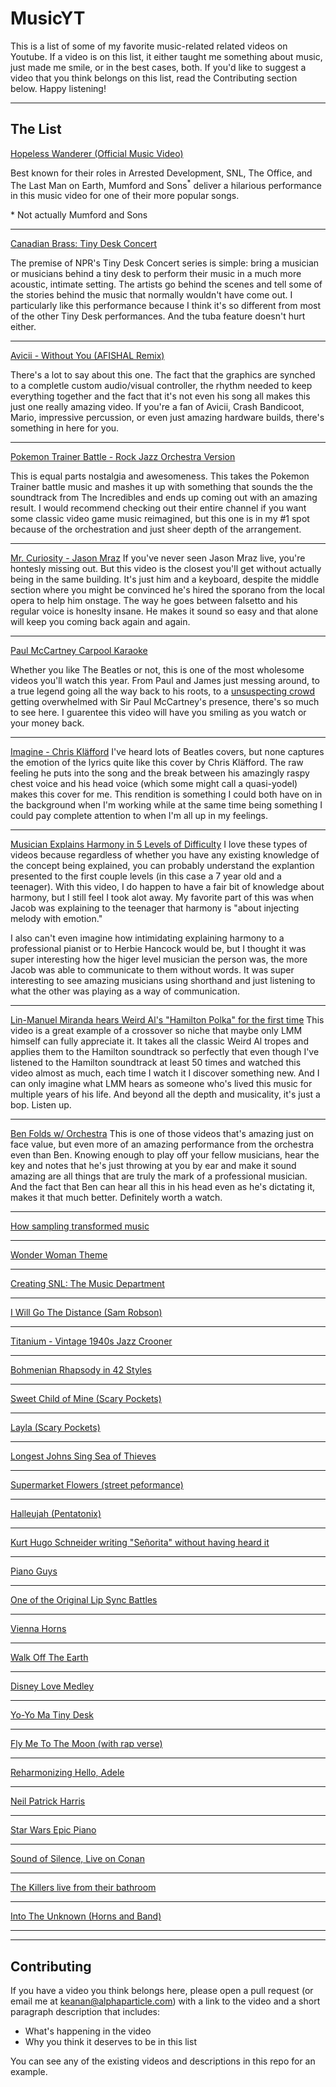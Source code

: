 # MusicYT
This is a list of some of my favorite music-related related videos on Youtube. If a video is on this list, it either taught me something about music, just made me smile, or in the best cases, both. If you'd like to suggest a video that you think belongs on this list, read the Contributing section below. Happy listening!

---

## The List

[Hopeless Wanderer (Official Music Video)](https://www.youtube.com/watch?v=rId6PKlDXeU)

Best known for their roles in Arrested Development, SNL, The Office, and The Last Man on Earth, Mumford and Sons<sup>*</sup> deliver a hilarious performance in this music video for one of their more popular songs.

\* Not actually Mumford and Sons

---

[Canadian Brass: Tiny Desk Concert](https://www.youtube.com/watch?v=-l-E3kyNcag)

The premise of NPR's Tiny Desk Concert series is simple: bring a musician or musicians behind a tiny desk to perform their music in a much more acoustic, intimate setting. The artists go behind the scenes and tell some of the stories behind the music that normally wouldn't have come out. I particularly like this performance because I think it's so different from most of the other Tiny Desk performances. And the tuba feature doesn't hurt either.

---

[Avicii - Without You (AFISHAL Remix)](https://www.youtube.com/watch?v=gCIFdJMl8S0)

There's a lot to say about this one. The fact that the graphics are synched to a completle custom audio/visual controller, the rhythm needed to keep everything together and the fact that it's not even his song all makes this just one really amazing video. If you're a fan of Avicii, Crash Bandicoot, Mario, impressive percussion, or even just amazing hardware builds, there's something in here for you.

---

[Pokemon Trainer Battle - Rock Jazz Orchestra Version](https://www.youtube.com/watch?v=BfugR2vLARY)

This is equal parts nostalgia and awesomeness. This takes the Pokemon Trainer battle music and mashes it up with something that sounds the the soundtrack from The Incredibles and ends up coming out with an amazing result. I would recommend checking out their entire channel if you want some classic video game music reimagined, but this one is in my #1 spot because of the orchestration and just sheer depth of the arrangement.

---

[Mr. Curiosity - Jason Mraz](https://www.youtube.com/watch?v=ryZeSZEvcck)
If you've never seen Jason Mraz live, you're hontesly missing out. But this video is the closest you'll get without actually being in the same building. It's just him and a keyboard, despite the middle section where you might be convinced he's hired the sporano from the local opera to help him onstage. The way he goes between falsetto and his regular voice is honeslty insane. He makes it sound so easy and that alone will keep you coming back again and again.

---

[Paul McCartney Carpool Karaoke](https://www.youtube.com/watch?v=QjvzCTqkBDQ)

Whether you like The Beatles or not, this is one of the most wholesome videos you'll watch this year. From Paul and James just messing around, to a true legend going all the way back to his roots, to a [unsuspecting crowd](https://youtu.be/QjvzCTqkBDQ?t=993) getting overwhelmed with Sir Paul McCartney's presence, there's so much to see here. I guarentee this video will have you smiling as you watch or your money back.

---

[Imagine - Chris Kläfford](https://www.youtube.com/watch?v=CVO8gjn3dFg)
I've heard lots of Beatles covers, but none captures the emotion of the lyrics quite like this cover by Chris Kläfford. The raw feeling he puts into the song and the break between his amazingly raspy chest voice and his head voice (which some might call a quasi-yodel) makes this cover for me. This rendition is something I could both have on in the background when I'm working while at the same time being something I could pay complete attention to when I'm all up in my feelings.

---

[Musician Explains Harmony in 5 Levels of Difficulty](https://www.youtube.com/watch?v=eRkgK4jfi6M)
I love these types of videos because regardless of whether you have any existing knowledge of the concept being explained, you can probably understand the explantion presented to the first couple levels (in this case a 7 year old and a teenager). With this video, I do happen to have a fair bit of knowledge about harmony, but I still feel I took alot away. My favorite part of this was when Jacob was explaining to the teenager that harmony is "about injecting melody with emotion."

I also can't even imagine how intimidating explaining harmony to a professional pianist or to Herbie Hancock would be, but I thought it was super interesting how the higer level musician the person was, the more Jacob was able to communicate to them without words. It was super interesting to see amazing musicians using shorthand and just listening to what the other was playing as a way of communication.

---

[Lin-Manuel Miranda hears Weird Al's "Hamilton Polka" for the first time](https://www.youtube.com/watch?v=G8kIQ9i1bfY)
This video is a great example of a crossover so niche that maybe only LMM himself can fully appreciate it. It takes all the classic Weird Al tropes and applies them to the Hamilton soundtrack so perfectly that even though I've listened to the Hamilton soundtrack at least 50 times and watched this video almost as much, each time I watch it I discover something new. And I can only imagine what LMM hears as someone who's lived this music for multiple years of his life. And beyond all the depth and musicality, it's just a bop. Listen up.

---

[Ben Folds w/ Orchestra](https://www.youtube.com/watch?v=BytUY_AwTUs)
This is one of those videos that's amazing just on face value, but even more of an amazing performance from the orchestra even than Ben. Knowing enough to play off your fellow musicians, hear the key and notes that he's just throwing at you by ear and make it sound amazing are all things that are truly the mark of a professional musician. And the fact that Ben can hear all this in his head even as he's dictating it, makes it that much better. Definitely worth a watch.

---

[How sampling transformed music](https://www.youtube.com/watch?v=H3TF-hI7zKc)

---

[Wonder Woman Theme](https://www.youtube.com/watch?v=Z5vQz4Xz6q8)

---

[Creating SNL: The Music Department](https://www.youtube.com/watch?v=7RudKvxUoZs)

---

[I Will Go The Distance (Sam Robson)](https://www.youtube.com/watch?v=0ROfR39TRBQ)

---

[Titanium - Vintage 1940s Jazz Crooner](https://www.youtube.com/watch?v=g3iL596QKII)

---

[Bohmenian Rhapsody in 42 Styles](https://www.youtube.com/watch?v=8ydY8-Uzah8)

---

[Sweet Child of Mine (Scary Pockets)](https://www.youtube.com/watch?v=cl7a9YztLN4)

---

[Layla (Scary Pockets)](https://www.youtube.com/watch?v=GdE75ACTMRY)

---

[Longest Johns Sing Sea of Thieves](https://www.youtube.com/watch?v=rBRuG4GMZ98)

---

[Supermarket Flowers (street peformance)](https://www.youtube.com/watch?v=kOWBQ_iTZwI)

---

[Halleujah (Pentatonix)](https://www.youtube.com/watch?v=LRP8d7hhpoQ)

---

[Kurt Hugo Schneider writing "Señorita" without having heard it](https://www.youtube.com/watch?v=zhh8At3xN6k)

---

[Piano Guys](https://www.youtube.com/watch?v=Cgovv8jWETM)

---

[One of the Original Lip Sync Battles](https://www.dailymotion.com/video/x1573kd)

---

[Vienna Horns](https://www.youtube.com/watch?v=dRHvQJu6qU8)

---

[Walk Off The Earth](https://www.youtube.com/watch?v=bBBit43FxHs)

---

[Disney Love Medley](https://www.youtube.com/watch?v=zLMeDUBKmBs)

---

[Yo-Yo Ma Tiny Desk](https://www.youtube.com/watch?v=3uiUHvET_jg)

---

[Fly Me To The Moon (with rap verse)](https://www.youtube.com/watch?v=O1puRnV6gwE)

---

[Reharmonizing Hello, Adele](https://www.youtube.com/watch?v=fuqsEl_0nSg)

---

[Neil Patrick Harris](https://www.youtube.com/watch?v=_deqj-O0RUc)

---

[Star Wars Epic Piano](https://www.youtube.com/watch?v=pZAZ2x-KNf0)

---

[Sound of Silence, Live on Conan](https://www.youtube.com/watch?v=Bk7RVw3I8eg)

---

[The Killers live from their bathroom](https://www.youtube.com/watch?v=ZT4h9M49s40)

---

[Into The Unknown (Horns and Band)](https://www.youtube.com/watch?v=ShIoFhwGWTs)

---


---

## Contributing

If you have a video you think belongs here, please open a pull request (or email me at [keanan@alphaparticle.com](mailto:keanan@alphaparticle.com)) with a link to the video and a short paragraph description that includes:
  - What's happening in the video
  - Why you think it deserves to be in this list 

You can see any of the existing videos and descriptions in this repo for an example.
